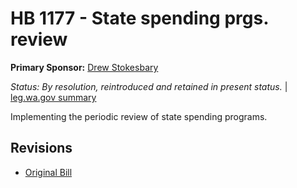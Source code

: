# HB 1177 - State spending prgs. review
**Primary Sponsor:** [Drew Stokesbary](/person/leg/drew.stokesbary.md)

*Status: By resolution, reintroduced and retained in present status.* | [leg.wa.gov summary](https://app.leg.wa.gov/billsummary?BillNumber=1177&Year=2021)

Implementing the periodic review of state spending programs.

## Revisions
* [Original Bill](1/)